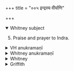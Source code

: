 +++
title = "००५ इन्द्रस्य वीर्याणि"

+++
<details open><summary>Whitney subject</summary>

5. Praise and prayer to Indra.
</details>


<details><summary>VH anukramaṇī</summary>

इन्द्रस्य वीर्याणि।  
१-७ भृगुराथर्वणः। इन्द्रः। त्रिष्टुप्, १ उपरिष्टान्निचृद् बृहती, २ उपरिष्टाद्विराड् बृहती,३ विराट् पथ्या बृहती, ४ जगती पुरोविराट्।
</details>

<details><summary>Whitney anukramaṇī</summary>

[Bhṛgu Ātharvaṇa.—saptarcam. āindram. trāiṣṭubham: 1, 2. upariṣṭād bṛhatī (1. nicṛt; 2. virāj); 3. virāṭpathyābṛhatī; 4. jagatī purovirāj.]
</details>



<details><summary>Whitney</summary>

### Comment
Verses 1, 3, and 4 are found in Pāipp. ii., and 5-7 elsewhere in its text (xiii.). Verses 1-3 occur also in SV. (ii. 302-4) and śśS. (ix. 5. 2); and the first four verses form part of a longer hymn in AśS. (vi. 3. l). KB. (xvii. l) quotes by way of pratīka vs. 1 a, b (in their SV. and śśS. form), and speaks of the peculiar structure of the verses, as composed of twenty-five syllables, with nine syllables interpolated (three at the end of each of the first three five-syllabled pādas): cf. Roth, Ueb. d. AV., 1856, p. 11 ff., and Weber, notes to his translation. At TB. ii. 4. 310 may be found RV. x. 96. I treated in a somewhat similar way (four syllables prefixed to each jagatī-pāda); the first five verses of RV. x. 77 itself are another example; ⌊yet others are AV. vii. 14 (15). 1, 2; v. 6. 4 a, c; RV. i. 70. 11 as it appears at AśS. vi. 3. 1; cf. further RV. X. 21, 24, 25⌋. ⌊I suspect that these interpolations were used as antiphonal responses.⌋


### Translations
The hymn is used once in Kāuś. (59. 5), among the kāmya rites, or those intended to secure the attainment of various desires; it is addressed to Indra, by one desiring strength (balakāma). In Vāit. (16. 11), it (not vs. 1 only, according to the comm.) accompanies an oblation to Soma in the agniṣṭoma sacrifice, and again (25. 14) a ṣoḍa-śigraha. And the comm. quotes it from Nakṣ. Kalpa 17 and 18, in a mahāśānti to Indra. None of these uses has about it anything special or characteristic.
</details>

<details><summary>Griffith</summary>

Invitation to, and praise of Indra
</details>
